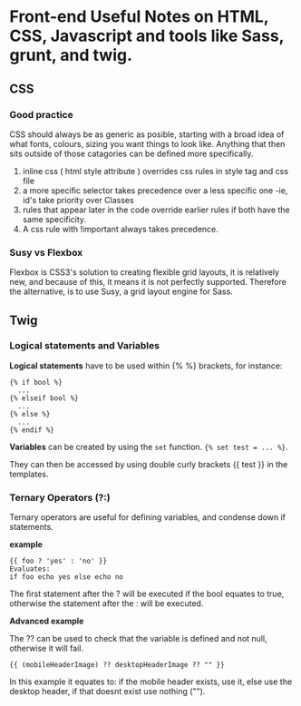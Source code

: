 # Front-end Useful Notes on HTML, CSS, Javascript and tools like Sass, grunt, and twig.
## CSS

### Good practice
CSS should always be as generic as posible, starting with a broad idea of what fonts, colours, sizing you want things to look like. Anything that then sits outside of those catagories can be defined more specifically.

1. inline css ( html style attribute ) overrides css rules in style tag and css file
2. a more specific selector takes precedence over a less specific one -ie, id's take priority over Classes
3. rules that appear later in the code override earlier rules if both have the same specificity.
4. A css rule with !important always takes precedence.

### Susy vs Flexbox
Flexbox is CSS3's solution to creating flexible grid layouts, it is relatively new, and because of this, it means it is not perfectly supported. Therefore the alternative, is to use Susy, a grid layout engine for Sass.


## Twig

### Logical statements and Variables

**Logical statements** have to be used within {%  %} brackets, for instance:
```
{% if bool %}
  ...
{% elseif bool %}
  ...
{% else %}
  ...
{% endif %}
```

**Variables** can be created by using the `set` function. `{% set test = ... %}`.

They can then be accessed by using double curly brackets {{ test }} in the templates. 

### Ternary Operators (?:)
Ternary operators are useful for defining variables, and condense down if statements.

**example**

```
{{ foo ? 'yes' : 'no' }}
Evaluates:
if foo echo yes else echo no
```
The first statement after the ? will be executed if the bool equates to true, otherwise the statement after the : will be executed.

**Advanced example**

The ?? can be used to check that the variable is defined and not null, otherwise it will fail.

`{{ (mobileHeaderImage) ?? desktopHeaderImage ?? "" }}`

In this example it equates to: if the mobile header exists, use it, else use the desktop header, if that doesnt exist use nothing ("").
